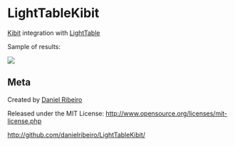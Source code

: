 # LightTableKibit

[Kibit](https://github.com/jonase/kibit) integration with [LightTable](http://www.lighttable.com/)

Sample of results:

![](https://raw.github.com/danielribeiro/LightTableKibit/docs/docs/sample.gif)

## Meta

Created by [Daniel Ribeiro](http://metaphysicaldeveloper.wordpress.com/about-me)

Released under the MIT License: http://www.opensource.org/licenses/mit-license.php

http://github.com/danielribeiro/LightTableKibit/
